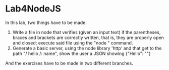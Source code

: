 # Lab4NodeJS

In this lab, two things have to be made:

1. Write a file in node that verifies (given an input text) if the
parentheses, braces and brackets are correctly written, that is, they are
properly open and closed; execute said file using the
"node <file>" command.
2. Generate a basic server, using the node library 'http' and that
get to the path "/ hello /: name", show the user a JSON showing
{"Hello": "<name>"}

And the exercises have to be made in two different branches.

